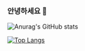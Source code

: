 ### 안녕하세요 👋


![Anurag's GitHub stats](https://github-readme-stats.vercel.app/api?username=ys200209&&show_icons=true&theme=tokyonight)


[![Top Langs](https://github-readme-stats.vercel.app/api/top-langs/?username=ys200209&theme=tokyonight)](https://github.com/anuraghazra/github-readme-stats)


<!--
**ys200209/ys200209** is a ✨ _special_ ✨ repository because its `README.md` (this file) appears on your GitHub profile.

Here are some ideas to get you started:

- 🔭 I’m currently working on ...
- 🌱 I’m currently learning ...
- 👯 I’m looking to collaborate on ...
- 🤔 I’m looking for help with ...
- 💬 Ask me about ...
- 📫 How to reach me: ...
- 😄 Pronouns: ...
- ⚡ Fun fact: ...
-->
